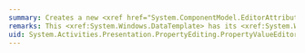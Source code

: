 ```yaml
---
summary: Creates a new <xref href="System.ComponentModel.EditorAttribute"></xref> to designate that a particular  <xref href="System.Activities.Presentation.PropertyEditing.PropertyValueEditor"></xref> be used to change a property value.
remarks: This <xref:System.Windows.DataTemplate> has its <xref:System.Windows.DataContext> set to a <xref:System.Activities.Presentation.PropertyEditing.PropertyValue>.
uid: System.Activities.Presentation.PropertyEditing.PropertyValueEditor.CreateEditorAttribute*
---
```

